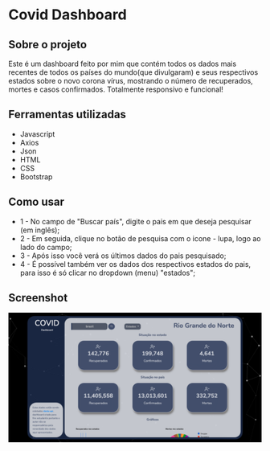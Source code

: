 # Covid Dashboard

## Sobre o projeto
Este é um dashboard feito por mim que contém todos os dados mais recentes de todos os países do mundo(que divulgaram) e seus respectivos estados sobre o novo corona vírus, mostrando o número de recuperados, mortes e casos confirmados. Totalmente responsivo e funcional!

## Ferramentas utilizadas
- Javascript
- Axios
- Json
- HTML
- CSS
- Bootstrap

## Como usar

- 1 - No campo de "Buscar país", digite o pais em que deseja pesquisar (em inglês);
- 2 - Em seguida, clique no botão de pesquisa com o icone - lupa, logo ao lado do campo;
- 3 - Após isso você verá os últimos dados do pais pesquisado;
- 4 - É possível também ver os dados dos respectivos estados do pais, para isso é só clicar no dropdown (menu) "estados";

## Screenshot

![Screenshot](Screenshot/Shot.png)

